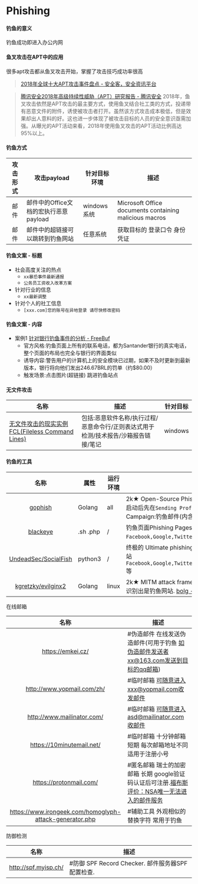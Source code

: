 # Phishing

#### 钓鱼的意义

钓鱼成功即进入办公内网

#### 鱼叉攻击在APT中的应用

很多apt攻击都从鱼叉攻击开始，掌握了攻击技巧成功率很高

>[2018年全球十大APT攻击事件盘点 - 安全客，安全资讯平台](https://www.anquanke.com/post/id/169007)

>[腾讯安全2018年高级持续性威胁（APT）研究报告 - 腾讯安全](https://s.tencent.com/research/report/623.html)
2018年，鱼叉攻击依然是APT攻击的最主要方式，使用鱼叉结合社工类的方式，投递带有恶意文件的附件，诱使被攻击者打开。虽然该方式攻击成本极低，但是效果却出人意料的好。这也进一步体现了被攻击目标的人员的安全意识亟需加强。从曝光的APT活动来看，2018年使用鱼叉攻击的APT活动比例高达95%以上。


#### 钓鱼方式

|攻击形式|攻击payload|针对目标环境|描述|
|:-------------:|--|--|-----|
|邮件|邮件中的Office文档的宏执行恶意payload|windows系统|Microsoft Office documents containing malicious macros|
|邮件|邮件中的超链接可以跳转到钓鱼网站|任意系统|获取目标的 登录口令 身份凭证|

#### 钓鱼文案 - 标题

* 社会高度关注的热点
  * `xx暴恐事件最新通报`
  * `公务员工资收入改革方案`
* 针对行业的信息
  * `xx最新调整`
* 针对个人的社工信息
  * `[xxx.com]您的账号在异地登录 请尽快修改密码`

#### 钓鱼文案 - 内容

* 案例1 [针对银行钓鱼事件的分析 - FreeBuf](https://www.freebuf.com/articles/web/129079.html)
  * 官方风格:钓鱼页面上所有的联系电话，都为Santander银行的真实电话，整个页面的布局也完全与银行的界面类似
  * 诱导内容:警告用户的计算机上的安全模块已过期，如果不及时更新到最新版本，银行将向他们发出246.67BRL的罚单（约$80.00）
  * 触发场景:点击图片(超链接) 跳进钓鱼站点

#### 无文件攻击

|名称|描述|针对目标|
|--|--|-----|
|[无文件攻击的现实实例FCL(Fileless Command Lines)](https://github.com/chenerlich/FCL)|包括:恶意软件名称/执行过程/恶意命令行/正则表达式用于检测/技术报告/沙箱报告链接/笔记|windows|


#### 钓鱼的工具

|名称|属性|运行环境|描述|
|:-------------:|--|--|-----|
|[gophish](https://github.com/gophish/gophish)|Golang|all|2k★ Open-Source Phishing Toolkit. 用于对企业进行定期的钓鱼测试. 启动后先在`Sending Profiles`中配置真实可用的`mail server`,发起一个Campaign:钓鱼邮件(内含钓鱼网站) [使用视频](https://www.youtube.com/watch?v=knc6Iq-hNcw)|
|[blackeye](https://github.com/flagellantX/blackeye)|.sh .php|/| 钓鱼页面Phishing Pages 含各大网站`Facebook,Google,Twitter,Microsoft`等|
|[UndeadSec/SocialFish](https://github.com/UndeadSec/SocialFish)|python3|/|终极的 Ultimate phishing tool. 使用xx.ngrok.io得到公网域名 含各大网站`Facebook,Google,Twitter,LinkedIn,GitHub,StackOverflow,Instagram`等|
|[kgretzky/evilginx2](https://github.com/kgretzky/evilginx2)|Golang|linux|2k★ MITM attack framework used for phishing. 效果好 只能通过域名识别出是钓鱼网站. [bolg - bBREAKDEV](https://breakdev.org/)|


在线邮箱

|名称|描述|
|:-------------:|--|
|https://emkei.cz/| #伪造邮件 在线发送伪造邮件(可用于钓鱼 如伪造邮件发送者xx@163.com发送到目标的qq邮箱)|
|http://www.yopmail.com/zh/| #临时邮箱 可随意进入xxx@yopmail.com收发邮件|
|http://www.mailinator.com/| #临时邮箱 可随意进入asd@mailinator.com收邮件|
|https://10minutemail.net/| #临时邮箱 十分钟邮箱 短期 每次邮箱地址不同 适用于注册小号|
|https://protonmail.com/| #匿名邮箱 瑞士的加密邮箱 长期 google验证码认证后可注册.[福布斯评价：NSA唯一无法进入的邮件服务](http://www.forbes.com/sites/hollieslade/2014/05/19/the-only-email-system-the-nsa-cant-access/#5060612155ed) |
|https://www.irongeek.com/homoglyph-attack-generator.php| #辅助工具 外观相似的替换字符 常用于钓鱼|


防御检测

|名称|描述|
|:-------------:|-----|
|http://spf.myisp.ch/|#防御 SPF Record Checker. 邮件服务器SPF配置检查.|
